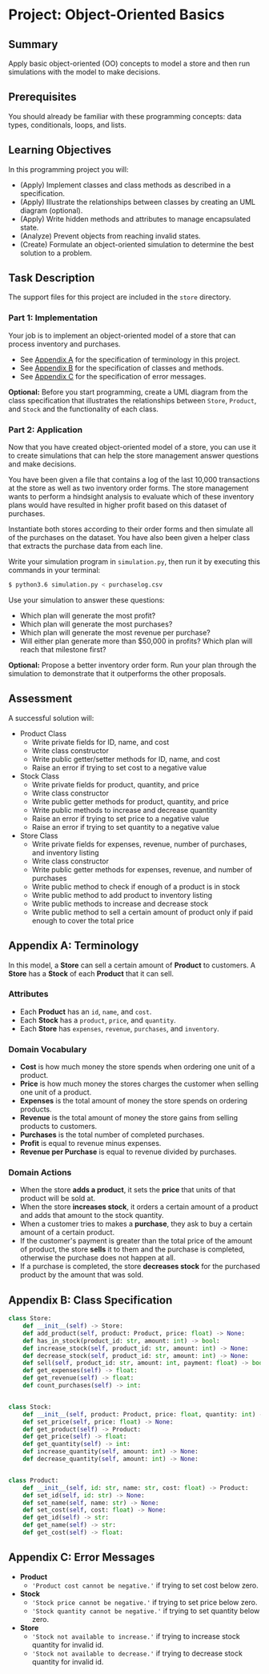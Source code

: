 # Project: Object-Oriented Basics

## Summary

Apply basic object-oriented (OO) concepts to model a store and then run simulations with the model to make decisions.

## Prerequisites

You should already be familiar with these programming concepts: data types, conditionals, loops, and lists.

## Learning Objectives

In this programming project you will:

- (Apply) Implement classes and class methods as described in a specification.
- (Apply) Illustrate the relationships between classes by creating an UML diagram (optional).
- (Apply) Write hidden methods and attributes to manage encapsulated state.
- (Analyze) Prevent objects from reaching invalid states.
- (Create) Formulate an object-oriented simulation to determine the best solution to a problem.

## Task Description

The support files for this project are included in the `store` directory.

### Part 1: Implementation

Your job is to implement an object-oriented model of a store that can process inventory and purchases.

- See [Appendix A](#appendix-a-terminology) for the specification of terminology in this project.
- See [Appendix B](#appendix-b-class-specification) for the specification of classes and methods.
- See [Appendix C](#appendix-c-error-messages) for the specification of error messages.

**Optional:** Before you start programming, create a UML diagram from the class specification that illustrates the relationships between `Store`, `Product`, and `Stock` and the functionality of each class.

### Part 2: Application

Now that you have created object-oriented model of a store, you can use it to create simulations that can help the store management answer questions and make decisions.

You have been given a file that contains a log of the last 10,000 transactions at the store as well as two inventory order forms. The store management wants to perform a hindsight analysis to evaluate which of these inventory plans would have resulted in higher profit based on this dataset of purchases.

Instantiate both stores according to their order forms and then simulate all of the purchases on the dataset. You have also been given a helper class that extracts the purchase data from each line.

Write your simulation program in `simulation.py`, then run it by executing this commands in your terminal:

```bash
$ python3.6 simulation.py < purchaselog.csv
```

Use your simulation to answer these questions:

- Which plan will generate the most profit?
- Which plan will generate the most purchases?
- Which plan will generate the most revenue per purchase?
- Will either plan generate more than $50,000 in profits? Which plan will reach that milestone first?

**Optional:** Propose a better inventory order form. Run your plan through the simulation to demonstrate that it outperforms the other proposals.

## Assessment

A successful solution will:

- Product Class
    - Write private fields for ID, name, and cost
    - Write class constructor
    - Write public getter/setter methods for ID, name, and cost
    - Raise an error if trying to set cost to a negative value
- Stock Class
    - Write private fields for product, quantity, and price
    - Write class constructor
    - Write public getter methods for product, quantity, and price
    - Write public methods to increase and decrease quantity
    - Raise an error if trying to set price to a negative value
    - Raise an error if trying to set quantity to a negative value
- Store Class
    - Write private fields for expenses, revenue, number of purchases, and inventory listing
    - Write class constructor
    - Write public getter methods for expenses, revenue, and number of purchases
    - Write public method to check if enough of a product is in stock
    - Write public method to add product to inventory listing
    - Write public methods to increase and decrease stock
    - Write public method to sell a certain amount of product only if paid enough to cover the total price

## Appendix A: Terminology

In this model, a **Store** can sell a certain amount of **Product** to customers. A **Store** has a **Stock** of each **Product** that it can sell.

### Attributes

- Each **Product** has an `id`, `name`, and `cost`.
- Each **Stock** has a `product`, `price`, and `quantity`.
- Each **Store** has `expenses`, `revenue`, `purchases`, and `inventory`.

### Domain Vocabulary

- **Cost** is how much money the store spends when ordering one unit of a product.
- **Price** is how much money the stores charges the customer when selling one unit of a product.
- **Expenses** is the total amount of money the store spends on ordering products.
- **Revenue** is the total amount of money the store gains from selling products to customers.
- **Purchases** is the total number of completed purchases.
- **Profit** is equal to revenue minus expenses.
- **Revenue per Purchase** is equal to revenue divided by purchases.

### Domain Actions

- When the store **adds a product**, it sets the **price** that units of that product will be sold at.
- When the store **increases stock**, it orders a certain amount of a product and adds that amount to the stock quantity.
- When a customer tries to makes a **purchase**, they ask to buy a certain amount of a certain product.
- If the customer's payment is greater than the total price of the amount of product, the store **sells** it to them and the purchase is completed, otherwise the purchase does not happen at all.
- If a purchase is completed, the store **decreases stock** for the purchased product by the amount that was sold.

## Appendix B: Class Specification

```python
class Store:
    def __init__(self) -> Store:
    def add_product(self, product: Product, price: float) -> None:
    def has_in_stock(product_id: str, amount: int) -> bool:
    def increase_stock(self, product_id: str, amount: int) -> None:
    def decrease_stock(self, product_id: str, amount: int) -> None:
    def sell(self, product_id: str, amount: int, payment: float) -> bool:
    def get_expenses(self) -> float:
    def get_revenue(self) -> float:
    def count_purchases(self) -> int:


class Stock:
    def __init__(self, product: Product, price: float, quantity: int) -> Stock:
    def set_price(self, price: float) -> None:
    def get_product(self) -> Product:
    def get_price(self) -> float:
    def get_quantity(self) -> int:
    def increase_quantity(self, amount: int) -> None:
    def decrease_quantity(self, amount: int) -> None:


class Product:
    def __init__(self, id: str, name: str, cost: float) -> Product:
    def set_id(self, id: str) -> None:
    def set_name(self, name: str) -> None:
    def set_cost(self, cost: float) -> None:
    def get_id(self) -> str:
    def get_name(self) -> str:
    def get_cost(self) -> float:
```

## Appendix C: Error Messages

- **Product**
    - `'Product cost cannot be negative.'` if trying to set cost below zero.
- **Stock**
    - `'Stock price cannot be negative.'` if trying to set price below zero.
    - `'Stock quantity cannot be negative.'` if trying to set quantity below zero.
- **Store**
    - `'Stock not available to increase.'` if trying to increase stock quantity for invalid id.
    - `'Stock not available to decrease.'` if trying to decrease stock quantity for invalid id.
